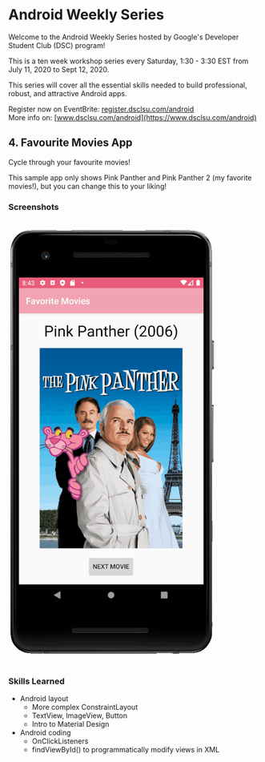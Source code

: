 # Android Weekly Series

Welcome to the Android Weekly Series hosted by Google's Developer Student Club (DSC) program!

This is a ten week workshop series every Saturday, 1:30 - 3:30 EST from July 11, 2020 to Sept 12, 2020.

This series will cover all the essential skills needed to build professional, robust, and attractive Android apps.

Register now on EventBrite: [register.dsclsu.com/android](https://register.dsclsu.com/android) <br>
More info on: [www.dsclsu.com/android](https://www.dsclsu.com/android)

## 4. Favourite Movies App

Cycle through your favourite movies!

This sample app only shows Pink Panther and Pink Panther 2 (my favorite movies!), but you can change this to your liking!

### Screenshots
<br>
<img src="images/screenshot.gif">

<br>
<br>

### Skills Learned

* Android layout
  * More complex ConstraintLayout
  * TextView, ImageView, Button
  * Intro to Material Design
* Android coding
  * OnClickListeners
  * findViewById() to programmatically modify views in XML
